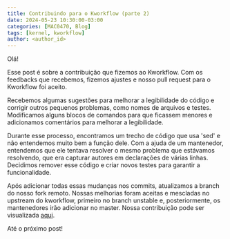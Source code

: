 ```yaml
---
title: Contribuindo para o Kworkflow (parte 2)
date: 2024-05-23 10:30:00-03:00
categories: [MAC0470, Blog]
tags: [kernel, kworkflow] 
author: <author_id>
---
```


Olá!

Esse post é sobre a contribuição que fizemos ao Kworkflow. Com os feedbacks que recebemos, fizemos ajustes e nosso pull request para o Kworkflow foi aceito. 

Recebemos algumas sugestões para melhorar a legibilidade do código e corrigir outros pequenos problemas, como nomes de arquivos e testes. Modificamos alguns blocos de comandos para que ficassem menores e adicionamos comentários para melhorar a legibilidade.

Durante esse processo, encontramos um trecho de código que usa 'sed' e não entendemos muito bem a função dele. Com a ajuda de um mantenedor, entendemos que ele tentava resolver o mesmo problema que estávamos resolvendo, que era capturar autores em declarações de várias linhas. Decidimos remover esse código e criar novos testes para garantir a funcionalidade.

Após adicionar todas essas mudanças nos commits, atualizamos a branch do nosso fork remoto. Nossas melhorias foram aceitas e mescladas no upstream do kworkflow, primeiro no branch unstable e, posteriormente, os mantenedores irão adicionar no master. Nossa contribuição pode ser visualizada [aqui](https://github.com/kworkflow/kworkflow/commit/328449c949d5a7e71baa4bdec4ca326ebcbc77c1).

Até o próximo post!

